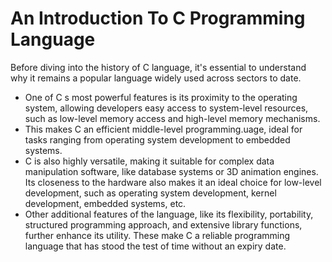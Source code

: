 # An Introduction To C Programming Language

Before diving into the history of C language, it's essential to understand why it remains a popular language widely used across sectors to date.

- One of C s most powerful features is its proximity to the operating system, allowing developers easy access to system-level resources, such as low-level memory access and high-level memory mechanisms.
- This makes C an efficient middle-level programming.uage, ideal for tasks ranging from operating system development to embedded systems.
- C is also highly versatile, making it suitable for complex data manipulation software, like database systems or 3D animation engines. Its closeness to the hardware also makes it an ideal choice for low-level development, such as operating system development, kernel development, embedded systems, etc.
- Other additional features of the language, like its flexibility, portability, structured programming approach, and extensive library functions, further enhance its utility. These make C a reliable programming language that has stood the test of time without an expiry date.
